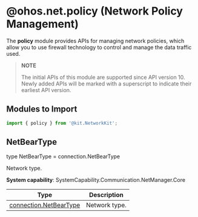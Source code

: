 # @ohos.net.policy (Network Policy Management)

<!--Kit: Network Kit-->
<!--Subsystem: Communication-->
<!--Owner: @wmyao_mm-->
<!--Designer: @guo-min_net-->
<!--Tester: @tongxilin-->
<!--Adviser: @zhang_yixin13-->

The **policy** module provides APIs for managing network policies, which allow you to use firewall technology to control and manage the data traffic used.

> **NOTE**
>
> The initial APIs of this module are supported since API version 10. Newly added APIs will be marked with a superscript to indicate their earliest API version.


## Modules to Import

```ts
import { policy } from '@kit.NetworkKit';
```

## NetBearType

type NetBearType = connection.NetBearType

Network type.

**System capability**: SystemCapability.Communication.NetManager.Core

| Type  | Description                                                        |
| ------ | ------------------------------------------------------------ |
| [connection.NetBearType](./js-apis-net-connection.md#netbeartype) | Network type.|
